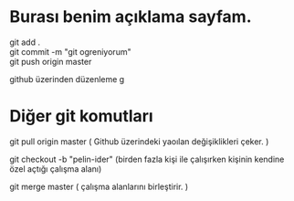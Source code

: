 # Burası benim açıklama sayfam.

git add .
<br>
git commit -m "git ogreniyorum"
<br>
git push origin master

github üzerinden düzenleme
g

# Diğer git komutları
git pull origin master ( Github üzerindeki yaoılan değişiklikleri çeker. )

git checkout -b "pelin-ider" (birden fazla kişi ile çalışırken kişinin kendine özel açtığı çalışma alanı)

git merge master ( çalışma alanlarını birleştirir. )
 